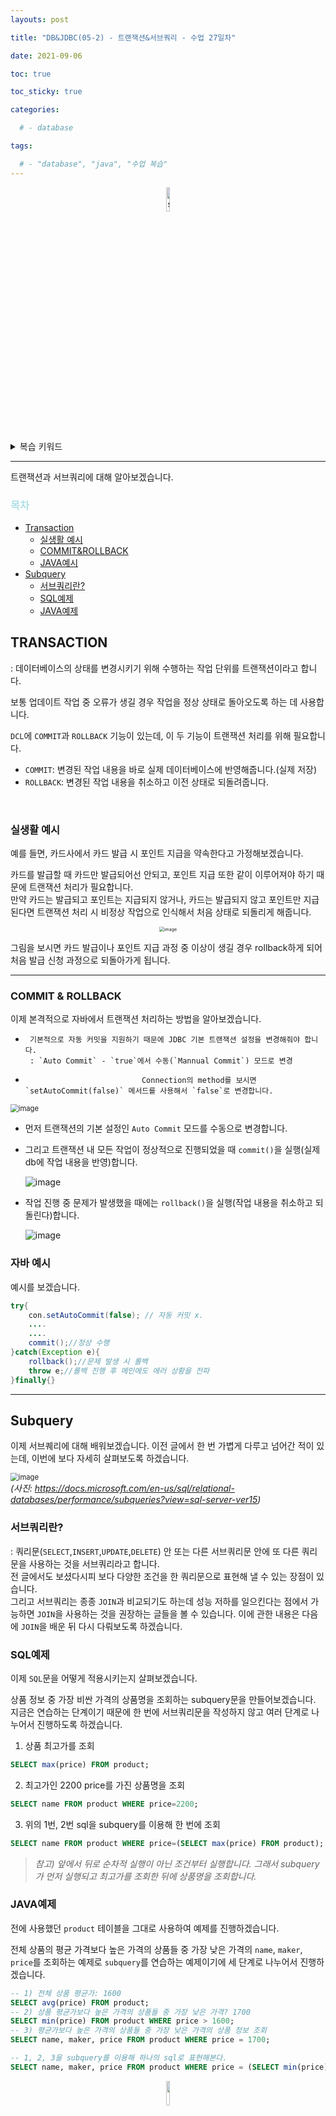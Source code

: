 ```yaml
---
layouts: post

title: "DB&JDBC(05-2) - 트랜잭션&서브쿼리 - 수업 27일차"

date: 2021-09-06

toc: true

toc_sticky: true

categories:

  # - database

tags:

  # - "database", "java", "수업 복습"
---
```


<p align="center"><img src="https://user-images.githubusercontent.com/70495425/131687801-2b295fb7-6e22-4e70-a1ef-a7dc85b96796.png" alt="sun cloud" height="10%" width="10%" /></p>



<details>
<summary>복습 키워드</summary>
<div markdown="1">
javaSE(Standard Edition) <img src="https://user-images.githubusercontent.com/70495425/132145697-1f664418-f4e2-4a4d-9df3-ec0278cf4281.png" alt="image" style="zoom:80%;" /> / javaEE(Enterprise Edition) <img src="C:\Users\Yong Lee\AppData\Roaming\Typora\typora-user-images\image-20210906092859555.png" alt="image-20210906092859555" style="zoom:67%;" /> | jdk | compiler | jre | jvm | interpreter | gc | heap | local variable | stack | 자료구조 | Queue | static | metaspace | 객체지향 | inheritance | encaptulation | polymorphism | template method design pattern | abstract | interface | Collection | 객체 직렬화 | Stream | Thread | synchronized | extends Thread | implements Runnable | java.lang.Object | socket | String, StringBuilder, StringBuffer(thread safe) | sql | jdbc | DML | DDL | DCL | Driver loading | Connection | ComparedStatement | ResultSet | close | finally | order by | distinct | 
</div>
</details>



---

트랜잭션과 서브쿼리에 대해 알아보겠습니다.

### <span style="color:PowderBlue">**목차**</span>

- [Transaction](#Transaction)
  - [실생활 예시](#실생활-예시)
  - [COMMIT&ROLLBACK](#commit-&-rollback)
  - [JAVA예시](#자바-예시)
- [Subquery](#subquery)
  - [서브쿼리란?](#서브쿼리란?)
  - [SQL예제](#sql-예제)
  - [JAVA예제](#java예제)

## TRANSACTION

: 데이터베이스의 상태를 변경시키기 위해 수행하는 작업 단위를 트랜잭션이라고 합니다.<br>

보통 업데이트 작업 중 오류가 생길 경우 작업을 정상 상태로 돌아오도록 하는 데 사용합니다.<br>

`DCL`에 `COMMIT`과 `ROLLBACK` 기능이 있는데, 이 두 기능이 트랜잭션 처리를 위해 필요합니다.<br>

- `COMMIT`: 변경된 작업 내용을 바로 실제 데이터베이스에 반영해줍니다.(실제 저장)
- `ROLLBACK`: 변경된 작업 내용을 취소하고 이전 상태로 되돌려줍니다.

<br>

### 실생활 예시

예를 들면, 카드사에서 카드 발급 시 포인트 지급을 약속한다고 가정해보겠습니다.

카드를 발급할 때 카드만 발급되어선 안되고, 포인트 지급 또한 같이 이루어져야 하기 때문에 트랜잭션 처리가 필요합니다.<br>만약 카드는 발급되고 포인트는 지급되지 않거나, 카드는 발급되지 않고 포인트만 지급된다면 트랜잭션 처리 시 비정상 작업으로 인식해서 처음 상태로 되돌리게 해줍니다.<br>

<p align=center><img src="https://user-images.githubusercontent.com/70495425/132948822-9c82a932-5005-4442-a86b-885f4e6cee54.png" alt="image" style="zoom:50%;" /></p>

그림을 보시면 카드 발급이나 포인트 지급 과정 중 이상이 생길 경우 rollback하게 되어 처음 발급 신청 과정으로 되돌아가게 됩니다.<br>

---

### COMMIT & ROLLBACK

이제 본격적으로 자바에서 트랜잭션 처리하는 방법을 알아보겠습니다.

-      기본적으로 자동 커밋을 지원하기 때문에 JDBC 기본 트랜잭션 설정을 변경해줘야 합니다.
       : `Auto Commit` - `true`에서 수동(`Mannual Commit`) 모드로 변경
-                               Connection의 method를 보시면 `setAutoCommit(false)` 메서드를 사용해서 `false`로 변경합니다.

<img src="https://user-images.githubusercontent.com/70495425/132164294-ba9dd8e6-74a7-4733-afbe-b3e795022107.png" alt="image" style="zoom:80%;" />

- 먼저 트랜잭션의 기본 설정인 `Auto Commit` 모드를 수동으로 변경합니다.

- 그리고 트랜잭션 내 모든 작업이 정상적으로 진행되었을 때 `commit()`을 실행(실제 db에 작업 내용을 반영)합니다.

  ![image](https://user-images.githubusercontent.com/70495425/132164490-a673abbe-2873-4432-b9df-30cdce6914b8.png)

- 작업 진행 중 문제가 발생했을 때에는 `rollback()`을 실행(작업 내용을 취소하고 되돌린다)합니다.

  ![image](https://user-images.githubusercontent.com/70495425/132164521-caf6d08f-776c-425a-b19b-de7fb0371800.png)

### 자바 예시

예시를 보겠습니다.

```java
try{
    con.setAutoCommit(false); // 자동 커밋 x.
    ....
    ....
    commit();//정상 수행
}catch(Exception e){
    rollback();//문제 발생 시 롤백
 	throw e;//롤백 진행 후 메인에도 에러 상황을 전파
}finally{}
```

---

## Subquery

이제 서브퀘리에 대해 배워보겠습니다. 이전 글에서 한 번 가볍게 다루고 넘어간 적이 있는데, 이번에 보다 자세히 살펴보도록 하겠습니다.

<img src="https://user-images.githubusercontent.com/70495425/132973288-027f695f-0ae2-42b5-8979-bc1cfc0c733c.png" alt="image" style="zoom:80%;" /><BR>_(사진: https://docs.microsoft.com/en-us/sql/relational-databases/performance/subqueries?view=sql-server-ver15)_<BR>

### 서브쿼리란?

: 쿼리문(`SELECT`,`INSERT`,`UPDATE`,`DELETE`) 안 또는 다른 서브쿼리문 안에 또 다른 쿼리문을 사용하는 것을 서브쿼리라고 합니다.<br> 전 글에서도 보셨다시피 보다 다양한 조건을 한 쿼리문으로 표현해 낼 수 있는 장점이 있습니다. <br>그리고 서브쿼리는 종종 `JOIN`과 비교되기도 하는데 성능 저하를 일으킨다는 점에서 가능하면 `JOIN`을 사용하는 것을 권장하는 글들을 볼 수 있습니다. 이에 관한 내용은 다음에 `JOIN`을 배운 뒤 다시 다뤄보도록 하겠습니다.<br>

### SQL예제

이제 `SQL`문을 어떻게 적용시키는지 살펴보겠습니다.<BR>

상품 정보 중 가장 비싼 가격의 상품명을 조회하는 subquery문을 만들어보겠습니다. <BR>지금은 연습하는 단계이기 때문에 한 번에 서브쿼리문을 작성하지 않고 여러 단계로 나누어서 진행하도록 하겠습니다.

1. 상품 최고가를 조회

```sql
SELECT max(price) FROM product;
```

2. 최고가인 2200 price를 가진 상품명을 조회

```sql
SELECT name FROM product WHERE price=2200;
```

3. 위의 1번, 2번 sql을 subquery를 이용해 한 번에 조회

```sql
SELECT name FROM product WHERE price=(SELECT max(price) FROM product);
```

> _참고) 앞에서 뒤로 순차적 실행이 아닌 조건부터 실행합니다. 그래서 subquery가 먼저 실행되고 최고가를 조회한 뒤에 상품명을 조회합니다._<BR>

### JAVA예제

전에 사용했던 `product` 테이블을 그대로 사용하여 예제를 진행하겠습니다.

전체 상품의 평균 가격보다 높은 가격의 상품들 중 가장 낮은 가격의 `name`, `maker`, `price`를 조회하는 예제로 `subquery`를 연습하는 예제이기에 세 단계로 나누어서 진행하겠습니다.

```sql
-- 1) 전체 상품 평균가: 1600
SELECT avg(price) FROM product;
-- 2) 상품 평균가보다 높은 가격의 상품들 중 가장 낮은 가격? 1700
SELECT min(price) FROM product WHERE price > 1600;
-- 3) 평균가보다 높은 가격의 상품들 중 가장 낮은 가격의 상품 정보 조회
SELECT name, maker, price FROM product WHERE price = 1700;

-- 1, 2, 3을 subquery를 이용해 하나의 sql로 표현해본다.
SELECT name, maker, price FROM product WHERE price = (SELECT min(price) FROM product WHERE price > (SELECT avg(price) FROM product));
```



<p align="center"><img src="https://user-images.githubusercontent.com/70495425/131689647-b4d2206e-7ec4-4f7f-a734-6c3bf77c80c3.png" height="10%" width="10%"></p>